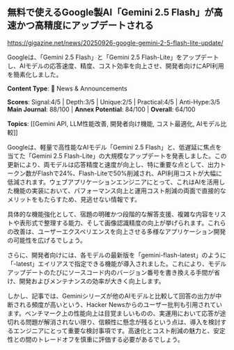 ## 無料で使えるGoogle製AI「Gemini 2.5 Flash」が高速かつ高精度にアップデートされる

https://gigazine.net/news/20250926-google-gemini-2-5-flash-lite-update/

Googleは、「Gemini 2.5 Flash」と「Gemini 2.5 Flash-Lite」をアップデートし、AIモデルの応答速度、精度、コスト効率を向上させ、開発者向けにAPI利用を簡素化しました。

**Content Type**: 📰 News & Announcements

**Scores**: Signal:4/5 | Depth:3/5 | Unique:2/5 | Practical:4/5 | Anti-Hype:3/5
**Main Journal**: 88/100 | **Annex Potential**: 84/100 | **Overall**: 64/100

**Topics**: [[Gemini API, LLM性能改善, 開発者向け機能, コスト最適化, AIモデル比較]]

Googleは、軽量で高性能なAIモデル「Gemini 2.5 Flash」と、低遅延に焦点を当てた「Gemini 2.5 Flash-Lite」の大規模なアップデートを発表しました。この更新により、両モデルは応答精度と速度が向上し、特に重要な点として、出力トークン数がFlashで24%、Flash-Liteで50%削減され、API利用コストが大幅に低減されます。ウェブアプリケーションエンジニアにとって、これはAIを活用した機能の実装において、パフォーマンス向上と運用コスト削減の両面で直接的なメリットをもたらすため、見逃せない情報です。

具体的な機能強化として、宿題の明確かつ段階的な解答支援、複雑な内容をリストや表形式で整理する能力、そして画像認識精度の向上が挙げられます。これらの改善は、ユーザーエクスペリエンスを向上させる多様なアプリケーション開発の可能性を広げるでしょう。

さらに、開発者向けには、各モデルの最新版を「gemini-flash-latest」のように「-latest」エイリアスで指定できる機能が導入されました。これにより、モデルアップデートのたびにソースコード内のバージョン番号を書き換える手間が省け、開発およびメンテナンスの効率が大きく向上します。

しかし、記事では、Geminiシリーズが他のAIモデルと比較して回答の出力が中断される頻度が高いという、Hacker Newsからのユーザー批判も引用されています。ベンチマーク上の性能向上は目覚ましいものの、実運用において応答が途切れる問題が解消されない限り、信頼性に懸念が残るという点は、導入を検討するエンジニアにとって重要な検討事項です。高速化とコスト削減の魅力と、安定性との間のトレードオフを慎重に評価する必要があるでしょう。